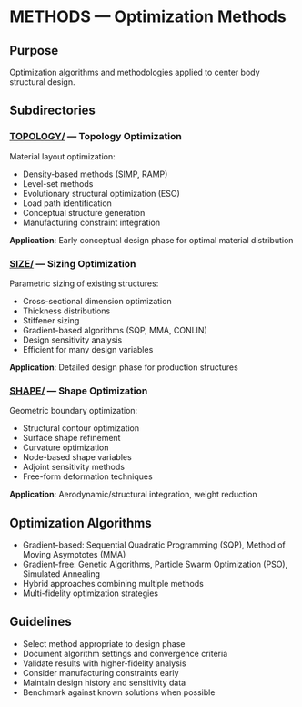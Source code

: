 # METHODS — Optimization Methods

## Purpose
Optimization algorithms and methodologies applied to center body structural design.

## Subdirectories

### [TOPOLOGY/](TOPOLOGY/) — Topology Optimization
Material layout optimization:
- Density-based methods (SIMP, RAMP)
- Level-set methods
- Evolutionary structural optimization (ESO)
- Load path identification
- Conceptual structure generation
- Manufacturing constraint integration

**Application**: Early conceptual design phase for optimal material distribution

### [SIZE/](SIZE/) — Sizing Optimization
Parametric sizing of existing structures:
- Cross-sectional dimension optimization
- Thickness distributions
- Stiffener sizing
- Gradient-based algorithms (SQP, MMA, CONLIN)
- Design sensitivity analysis
- Efficient for many design variables

**Application**: Detailed design phase for production structures

### [SHAPE/](SHAPE/) — Shape Optimization
Geometric boundary optimization:
- Structural contour optimization
- Surface shape refinement
- Curvature optimization
- Node-based shape variables
- Adjoint sensitivity methods
- Free-form deformation techniques

**Application**: Aerodynamic/structural integration, weight reduction

## Optimization Algorithms
- Gradient-based: Sequential Quadratic Programming (SQP), Method of Moving Asymptotes (MMA)
- Gradient-free: Genetic Algorithms, Particle Swarm Optimization (PSO), Simulated Annealing
- Hybrid approaches combining multiple methods
- Multi-fidelity optimization strategies

## Guidelines
- Select method appropriate to design phase
- Document algorithm settings and convergence criteria
- Validate results with higher-fidelity analysis
- Consider manufacturing constraints early
- Maintain design history and sensitivity data
- Benchmark against known solutions when possible
